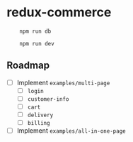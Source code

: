 # redux-commerce

```
    npm run db
```

```
    npm run dev
```


## Roadmap

- [ ] Implement `examples/multi-page`
  - [ ] `login`
  - [ ] `customer-info`
  - [ ] `cart`
  - [ ] `delivery`
  - [ ] `billing`
- [ ] Implement `examples/all-in-one-page`